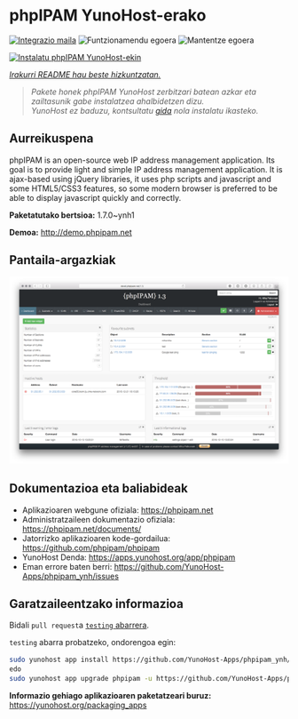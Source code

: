 <!--
Ohart ongi: README hau automatikoki sortu da <https://github.com/YunoHost/apps/tree/master/tools/readme_generator>ri esker
EZ editatu eskuz.
-->

# phpIPAM YunoHost-erako

[![Integrazio maila](https://dash.yunohost.org/integration/phpipam.svg)](https://ci-apps.yunohost.org/ci/apps/phpipam/) ![Funtzionamendu egoera](https://ci-apps.yunohost.org/ci/badges/phpipam.status.svg) ![Mantentze egoera](https://ci-apps.yunohost.org/ci/badges/phpipam.maintain.svg)

[![Instalatu phpIPAM YunoHost-ekin](https://install-app.yunohost.org/install-with-yunohost.svg)](https://install-app.yunohost.org/?app=phpipam)

*[Irakurri README hau beste hizkuntzatan.](./ALL_README.md)*

> *Pakete honek phpIPAM YunoHost zerbitzari batean azkar eta zailtasunik gabe instalatzea ahalbidetzen dizu.*  
> *YunoHost ez baduzu, kontsultatu [gida](https://yunohost.org/install) nola instalatu ikasteko.*

## Aurreikuspena

phpIPAM is an open-source web IP address management application. Its goal is to provide light and simple IP address management application. It is ajax-based using jQuery libraries, it uses php scripts and javascript and some HTML5/CSS3 features, so some modern browser is preferred to be able to display javascript quickly and correctly.

**Paketatutako bertsioa:** 1.7.0~ynh1

**Demoa:** <http://demo.phpipam.net>

## Pantaila-argazkiak

![phpIPAM(r)en pantaila-argazkia](./doc/screenshots/dashboard.png)

## Dokumentazioa eta baliabideak

- Aplikazioaren webgune ofiziala: <https://phpipam.net>
- Administratzaileen dokumentazio ofiziala: <https://phpipam.net/documents/>
- Jatorrizko aplikazioaren kode-gordailua: <https://github.com/phpipam/phpipam>
- YunoHost Denda: <https://apps.yunohost.org/app/phpipam>
- Eman errore baten berri: <https://github.com/YunoHost-Apps/phpipam_ynh/issues>

## Garatzaileentzako informazioa

Bidali `pull request`a [`testing` abarrera](https://github.com/YunoHost-Apps/phpipam_ynh/tree/testing).

`testing` abarra probatzeko, ondorengoa egin:

```bash
sudo yunohost app install https://github.com/YunoHost-Apps/phpipam_ynh/tree/testing --debug
edo
sudo yunohost app upgrade phpipam -u https://github.com/YunoHost-Apps/phpipam_ynh/tree/testing --debug
```

**Informazio gehiago aplikazioaren paketatzeari buruz:** <https://yunohost.org/packaging_apps>
